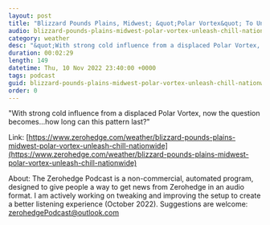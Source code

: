 ```yaml
---
layout: post
title: "Blizzard Pounds Plains, Midwest; &quot;Polar Vortex&quot; To Unleash Chill Nationwide"
audio: blizzard-pounds-plains-midwest-polar-vortex-unleash-chill-nationwide-0
category: weather
desc: "&quot;With strong cold influence from a displaced Polar Vortex, now the question becomes...how long can this pattern last?&quot; "
duration: 00:02:29
length: 149
datetime: Thu, 10 Nov 2022 23:40:00 +0000
tags: podcast
guid: blizzard-pounds-plains-midwest-polar-vortex-unleash-chill-nationwide-0
order: 0
---
```

&quot;With strong cold influence from a displaced Polar Vortex, now the question becomes...how long can this pattern last?&quot; 

Link: [https://www.zerohedge.com/weather/blizzard-pounds-plains-midwest-polar-vortex-unleash-chill-nationwide](https://www.zerohedge.com/weather/blizzard-pounds-plains-midwest-polar-vortex-unleash-chill-nationwide)

About: The Zerohedge Podcast is a non-commercial, automated program, designed to give people a way to get news from Zerohedge in an audio format.  I am actively working on tweaking and improving the setup to create a better listening experience (October 2022).  Suggestions are welcome: [zerohedgePodcast@outlook.com](mailto:zerohedgePodcast@outlook.com)